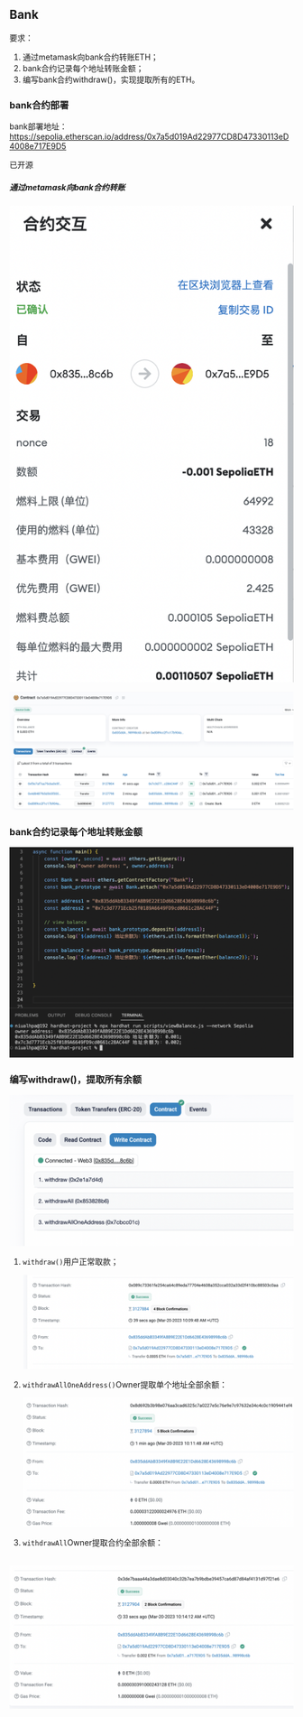 ## Bank

要求：

1. 通过metamask向bank合约转账ETH；
2. bank合约记录每个地址转账金额；
3. 编写bank合约withdraw()，实现提取所有的ETH。



### bank合约部署

bank部署地址：https://sepolia.etherscan.io/address/0x7a5d019Ad22977CD8D47330113eD4008e717E9D5

已开源



##### 通过metamask向bank合约转账

![image-20230320175128537](./images/image-20230320175128537.png)

![image-20230320175319867](./images/image-20230320175319867.png)



### bank合约记录每个地址转账金额

![image-20230320180530982](./images/image-20230320180530982.png)



### 编写withdraw()，提取所有余额

![image-20230320180856300](./images/image-20230320180856300.png)

1. `withdraw()`用户正常取款；

   ![image-20230320181046843](./images/image-20230320181046843.png)

2. `withdrawAllOneAddress()`Owner提取单个地址全部余额：

   ![image-20230320181341054](./images/image-20230320181341054.png)

3. `withdrawAll`Owner提取合约全部余额：

​		![image-20230320181458831](./images/image-20230320181458831.png)
